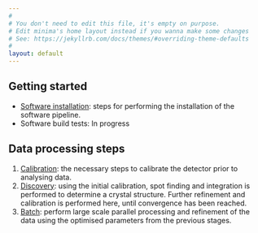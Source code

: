 ```yaml
---
#
# You don't need to edit this file, it's empty on purpose.
# Edit minima's home layout instead if you wanna make some changes
# See: https://jekyllrb.com/docs/themes/#overriding-theme-defaults
#
layout: default
---
```


## Getting started
  - [Software installation](psana-cctbx-install): steps for performing the installation of the software pipeline.
  - Software build tests: In progress

## Data processing steps
  1. [Calibration](cspad_calib): the necessary steps to calibrate the detector prior to analysing data.
  2. [Discovery](disc-refine): using the initial calibration, spot finding and integration is performed to determine a crystal structure. Further refinement and calibration is performed here, until convergence has been reached.
  3. [Batch](batch): perform large scale parallel processing and refinement of the data using the optimised parameters from the previous stages.
